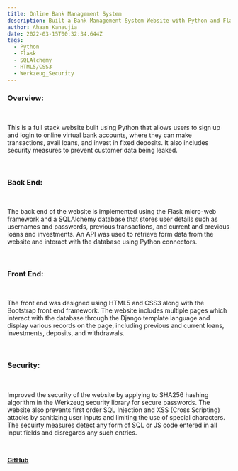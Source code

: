 ```yaml
---
title: Online Bank Management System
description: Built a Bank Management System Website with Python and Flask
author: Ahaan Kanaujia
date: 2022-03-15T00:32:34.644Z
tags:
  - Python
  - Flask
  - SQLAlchemy
  - HTML5/CSS3
  - Werkzeug_Security
---
```

### Overview:

<br>

This is a full stack website built using Python that allows users to sign up and login to online virtual bank accounts, where they can make transactions, avail loans, and invest in fixed deposits. It also includes security measures to prevent customer data being leaked. 

<br>

### Back End:

<br>

The back end of the website is implemented using the Flask micro-web framework and a SQLAlchemy database that stores user details such as usernames and passwords, previous transactions, and current and previous loans and investments. An API was used to retrieve form data from the website and interact with the database using Python connectors. 

<br>

### Front End:

<br>

The front end was designed using HTML5 and CSS3 along with the Bootstrap front end framework. The website includes multiple pages which interact with the database through the Django template language and display various records on the page, including previous and current loans, investments, deposits, and withdrawals.

<br>

### Security:

<br>

Improved the security of the website by applying to SHA256 hashing algorithm in the Werkzeug security library for secure passwords. The website also prevents first order SQL Injection and XSS (Cross Scripting) attacks by sanitizing user inputs and limiting the use of special characters. The secuirty measures detect any form of SQL or JS code entered in all input fields and disregards any such entries.

<br>

[<strong><u>GitHub](https://github.com/AhaanKanaujia/Online-Banking-Management-System)
